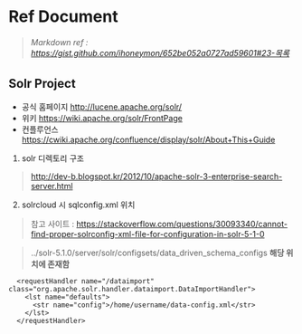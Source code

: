 Ref Document
=============
> ###### Markdown ref : https://gist.github.com/ihoneymon/652be052a0727ad59601#23-목록
Solr Project 
-------------
* 공식 홈페이지 http://lucene.apache.org/solr/
* 위키 https://wiki.apache.org/solr/FrontPage
* 컨플루언스 https://cwiki.apache.org/confluence/display/solr/About+This+Guide
1. solr 디렉토리 구조
> http://dev-b.blogspot.kr/2012/10/apache-solr-3-enterprise-search-server.html

2. solrcloud 시 sqlconfig.xml 위치
> 참고 사이트 : https://stackoverflow.com/questions/30093340/cannot-find-proper-solrconfig-xml-file-for-configuration-in-solr-5-1-0

> ../solr-5.1.0/server/solr/configsets/data_driven_schema_configs **해당 위치에 존재함**
```
  <requestHandler name="/dataimport" class="org.apache.solr.handler.dataimport.DataImportHandler">
    <lst name="defaults">
      <str name="config">/home/username/data-config.xml</str>
    </lst>
  </requestHandler>
```
